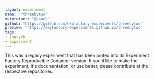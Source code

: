 ```yaml
---
layout: experiment
name:  "threebytwo"
maintainer: "@vsoch"
github: "https://github.com/expfactory-experiments/threebytwo"
preview: "https://expfactory-experiments.github.io/threebytwo"
tags:
- jspsych
- experiment
---
```


This was a legacy experiment that has been ported into its Experiment Factory Reproducible Container version. If you'd like to make the experiment, it's documentation, or use better, please contribute at the respective repositories.
